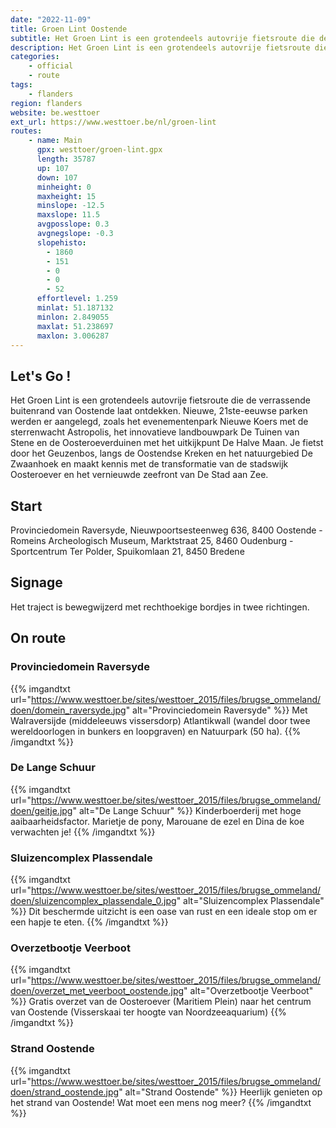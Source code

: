 ```yaml
---
date: "2022-11-09"
title: Groen Lint Oostende
subtitle: Het Groen Lint is een grotendeels autovrije fietsroute die de verrassende buitenrand van Oostende laat ontdekken
description: Het Groen Lint is een grotendeels autovrije fietsroute die de verrassende buitenrand van Oostende laat ontdekken
categories:
    - official
    - route
tags:
    - flanders
region: flanders
website: be.westtoer
ext_url: https://www.westtoer.be/nl/groen-lint
routes:
    - name: Main
      gpx: westtoer/groen-lint.gpx
      length: 35787
      up: 107
      down: 107
      minheight: 0
      maxheight: 15
      minslope: -12.5
      maxslope: 11.5
      avgposslope: 0.3
      avgnegslope: -0.3
      slopehisto:
        - 1860
        - 151
        - 0
        - 0
        - 52
      effortlevel: 1.259
      minlat: 51.187132
      minlon: 2.849055
      maxlat: 51.238697
      maxlon: 3.006287
---
```


## Let's Go ! 

Het Groen Lint is een grotendeels autovrije fietsroute die de verrassende buitenrand van Oostende laat ontdekken. Nieuwe, 21ste-eeuwse parken werden er aangelegd, zoals het evenementenpark Nieuwe Koers met de sterrenwacht Astropolis, het innovatieve landbouwpark De Tuinen van Stene en de Oosteroeverduinen met het uitkijkpunt De Halve Maan. Je fietst door het Geuzenbos, langs de Oostendse Kreken en het natuurgebied De Zwaanhoek en maakt kennis met de transformatie van de stadswijk Oosteroever en het vernieuwde zeefront van De Stad aan Zee.

## Start

Provinciedomein Raversyde, Nieuwpoortsesteenweg 636, 8400 Oostende - Romeins Archeologisch Museum, Marktstraat 25, 8460 Oudenburg - Sportcentrum Ter Polder, Spuikomlaan 21, 8450 Bredene

## Signage

Het traject is bewegwijzerd met rechthoekige bordjes in twee richtingen.

## On route

### Provinciedomein Raversyde

{{% imgandtxt url="https://www.westtoer.be/sites/westtoer_2015/files/brugse_ommeland/doen/domein_raversyde.jpg" alt="Provinciedomein Raversyde" %}}
Met Walraversijde (middeleeuws vissersdorp) Atlantikwall (wandel door twee wereldoorlogen in bunkers en loopgraven) en Natuurpark (50 ha).
{{% /imgandtxt %}}

### De Lange Schuur

{{% imgandtxt url="https://www.westtoer.be/sites/westtoer_2015/files/brugse_ommeland/doen/geitje.jpg" alt="De Lange Schuur" %}}
Kinderboerderij met hoge aaibaarheidsfactor. Marietje de pony, Marouane de ezel en Dina de koe verwachten je!
{{% /imgandtxt %}}

### Sluizencomplex Plassendale

{{% imgandtxt url="https://www.westtoer.be/sites/westtoer_2015/files/brugse_ommeland/doen/sluizencomplex_plassendale_0.jpg" alt="Sluizencomplex Plassendale" %}}
Dit beschermde uitzicht is een oase van rust en een ideale stop om er een hapje te eten.
{{% /imgandtxt %}}

### Overzetbootje Veerboot

{{% imgandtxt url="https://www.westtoer.be/sites/westtoer_2015/files/brugse_ommeland/doen/overzet_met_veerboot_oostende.jpg" alt="Overzetbootje Veerboot" %}}
Gratis overzet van de Oosteroever (Maritiem Plein) naar het centrum van Oostende (Visserskaai ter hoogte van Noordzeeaquarium)
{{% /imgandtxt %}}

### Strand Oostende

{{% imgandtxt url="https://www.westtoer.be/sites/westtoer_2015/files/brugse_ommeland/doen/strand_oostende.jpg" alt="Strand Oostende" %}}
Heerlijk genieten op het strand van Oostende! Wat moet een mens nog meer?
{{% /imgandtxt %}}


